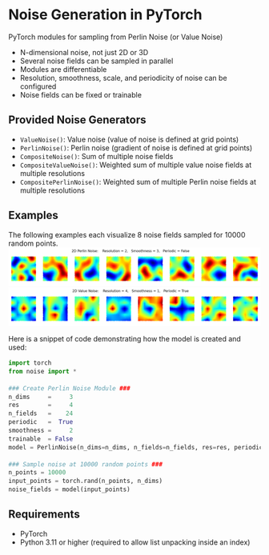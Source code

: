 # Noise Generation in PyTorch
PyTorch modules for sampling from Perlin Noise (or Value Noise)
- N-dimensional noise, not just 2D or 3D
- Several noise fields can be sampled in parallel
- Modules are differentiable
- Resolution, smoothness, scale, and periodicity of noise can be configured
- Noise fields can be fixed or trainable

## Provided Noise Generators
- `ValueNoise()`: Value noise (value of noise is defined at grid points)
- `PerlinNoise()`: Perlin noise (gradient of noise is defined at grid points)
- `CompositeNoise()`: Sum of multiple noise fields
- `CompositeValueNoise()`: Weighted sum of multiple value noise fields at multiple resolutions
- `CompositePerlinNoise()`: Weighted sum of multiple Perlin noise fields at multiple resolutions

## Examples
The following examples each visualize 8 noise fields sampled for 10000 random points.
![Eight 2D Perlin Noise Fields](perlin_demo.png)
![Eight 2D Value Noise Fields](value_demo.png)

Here is a snippet of code demonstrating how the model is created and used:
```python
import torch
from noise import *

### Create Perlin Noise Module ###
n_dims     =     3
res        =     4
n_fields   =    24
periodic   =  True
smoothness =     2
trainable  = False
model = PerlinNoise(n_dims=n_dims, n_fields=n_fields, res=res, periodic=periodic, smoothness=smoothness, trainable=trainable)

### Sample noise at 10000 random points ###
n_points = 10000
input_points = torch.rand(n_points, n_dims)
noise_fields = model(input_points)
```

## Requirements
- PyTorch
- Python 3.11 or higher (required to allow list unpacking inside an index)
